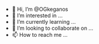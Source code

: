- 👋 Hi, I’m @OGkeganos
- 👀 I’m interested in ...
- 🌱 I’m currently learning ...
- 💞️ I’m looking to collaborate on ...
- 📫 How to reach me ...

<!---
OGkeganos/OGkeganos is a ✨ special ✨ repository because its `README.md` (this file) appears on your GitHub profile.
You can click the Preview link to take a look at your changes.
--->
